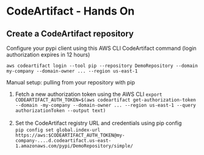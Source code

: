 # **CodeArtifact - Hands On**

## Create a CodeArtifact repository

Configure your pypi client using this AWS CLI CodeArtifact command (login authorization expires in 12 hours)

`aws codeartifact login --tool pip --repository DemoRepository --domain my-company --domain-owner ... --region us-east-1`<br />

Manual setup: pulling from your repository with pip<br />
1. Fetch a new authorization token using the AWS CLI
`export CODEARTIFACT_AUTH_TOKEN=$(aws codeartifact get-authorization-token --domain -my-company --domain-owner ... --region us-east-1 --query authorizationToken --output text)`<br /><br />
2. Set the CodeArtifact registry URL and credentials using pip config<br />
`pip config set global.index-url https://aws:$CODEARTIFACT_AUTH_TOKEN@my-company-....d.codeartifact.us-east-1.amazonaws.com/pypi/DemoRepository/simple/`